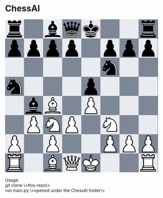# ChessAI

![Chess AI](images/ChessScreenshot.png)

Usage:<br>
git clone \\<this-repo\\> <br>
run main.py  \\<opened under the ChessAI folder\\> <br>
